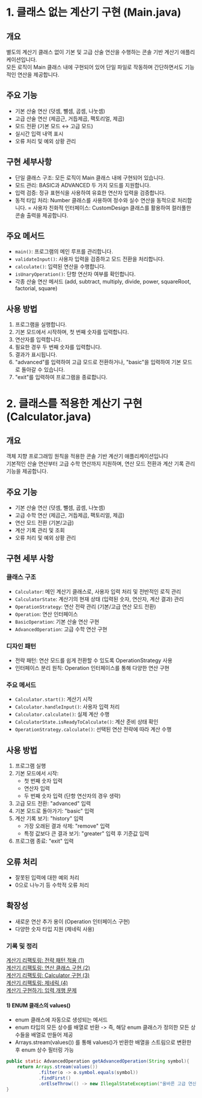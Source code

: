 # 1. 클래스 없는 계산기 구현 (Main.java)
## 개요
별도의 계산기 클래스 없이 기본 및 고급 산술 연산을 수행하는 콘솔 기반 계산기 애플리케이션입니다.<br>
모든 로직이 Main 클래스 내에 구현되어 있어 단일 파일로 작동하며 간단하면서도 기능적인 연산을 제공합니다.<br>

## 주요 기능
- 기본 산술 연산 (덧셈, 뺄셈, 곱셈, 나눗셈)
- 고급 산술 연산 (제곱근, 거듭제곱, 팩토리얼, 제곱)
- 모드 전환 (기본 모드 ↔ 고급 모드)
- 실시간 입력 내역 표시
- 오류 처리 및 예외 상황 관리

## 구현 세부사항
- 단일 클래스 구조: 모든 로직이 Main 클래스 내에 구현되어 있습니다.
- 모드 관리: BASIC과 ADVANCED 두 가지 모드를 지원합니다.
- 입력 검증: 정규 표현식을 사용하여 유효한 연산자 입력을 검증합니다.
- 동적 타입 처리: Number 클래스를 사용하여 정수와 실수 연산을 동적으로 처리합니다.
= 사용자 친화적 인터페이스: CustomDesign 클래스를 활용하여 컬러풀한 콘솔 출력을 제공합니다.

## 주요 메서드
- `main()`: 프로그램의 메인 루프를 관리합니다.
- `validateInput()`: 사용자 입력을 검증하고 모드 전환을 처리합니다.
- `calculate()`: 입력된 연산을 수행합니다.
- `isUnaryOperation()`: 단항 연산자 여부를 확인합니다.
- 각종 산술 연산 메서드 (add, subtract, multiply, divide, power, squareRoot, factorial, square)

## 사용 방법
1. 프로그램을 실행합니다.
2. 기본 모드에서 시작하며, 첫 번째 숫자를 입력합니다.
3. 연산자를 입력합니다.
4. 필요한 경우 두 번째 숫자를 입력합니다.
5. 결과가 표시됩니다.
6. "advanced"를 입력하여 고급 모드로 전환하거나, "basic"을 입력하여 기본 모드로 돌아갈 수 있습니다.
7. "exit"를 입력하여 프로그램을 종료합니다.


# 2. 클래스를 적용한 계산기 구현 (Calculator.java)
## 개요
객체 지향 프로그래밍 원칙을 적용한 콘솔 기반 계산기 애플리케이션입니다<br>
기본적인 산술 연산부터 고급 수학 연산까지 지원하며, 연산 모드 전환과 계산 기록 관리 기능을 제공합니다.

## 주요 기능
- 기본 산술 연산 (덧셈, 뺄셈, 곱셈, 나눗셈)
- 고급 수학 연산 (제곱근, 거듭제곱, 팩토리얼, 제곱)
- 연산 모드 전환 (기본/고급)
- 계산 기록 관리 및 조회
- 오류 처리 및 예외 상황 관리

## 구현 세부 사항
### 클래스 구조
- `Calculator`: 메인 계산기 클래스로, 사용자 입력 처리 및 전반적인 로직 관리
- `CalculatorState`: 계산기의 현재 상태 (입력된 숫자, 연산자, 계산 결과) 관리
- `OperationStrategy`: 연산 전략 관리 (기본/고급 연산 모드 전환)
- `Operation`: 연산 인터페이스
- `BasicOperation`: 기본 산술 연산 구현
- `AdvancedOperation`: 고급 수학 연산 구현

### 디자인 패턴
- 전략 패턴: 연산 모드를 쉽게 전환할 수 있도록 OperationStrategy 사용
- 인터페이스 분리 원칙: Operation 인터페이스를 통해 다양한 연산 구현

### 주요 메서드
- `Calculator.start()`: 계산기 시작
- `Calculator.handleInput()`: 사용자 입력 처리
- `Calculator.calculate()`: 실제 계산 수행
- `CalculatorState.isReadyToCalculate()`: 계산 준비 상태 확인
- `OperationStrategy.calculate()`: 선택된 연산 전략에 따라 계산 수행

## 사용 방법
1. 프로그램 실행
2. 기본 모드에서 시작:
    - 첫 번째 숫자 입력
    - 연산자 입력
    - 두 번째 숫자 입력 (단항 연산자의 경우 생략)
3. 고급 모드 전환: "advanced" 입력
4. 기본 모드로 돌아가기: "basic" 입력
5. 계산 기록 보기: "history" 입력
    - 가장 오래된 결과 삭제: "remove" 입력
    - 특정 값보다 큰 결과 보기: "greater" 입력 후 기준값 입력
6. 프로그램 종료: "exit" 입력

## 오류 처리
- 잘못된 입력에 대한 예외 처리
- 0으로 나누기 등 수학적 오류 처리

## 확장성
- 새로운 연산 추가 용이 (Operation 인터페이스 구현)
- 다양한 숫자 타입 지원 (제네릭 사용)




### 기록 및 정리
[계산기 리팩토링: 전략 패턴 적용 (1)](https://www.notion.so/1-06ce598a215b4c3cb37fe2e44cc3391e?pvs=4) <br>
[계산기 리팩토링: 연산 클래스 구현 (2)](https://www.notion.so/2-14933197b6024b4191c35cf78725e6c1?pvs=4) <br>
[계산기 리팩토링: Calculator 구현 (3)](https://www.notion.so/Calculator-3-00719280556b491c9f1acf39fb86e5b5?pvs=4) <br>
[계산기 리팩토링: 제네릭 (4)](https://www.notion.so/4-f8f9a561410948b49242fde23fab2f71?pvs=4) <br>
[계산기 구현하기: 입력 개행 문제](https://www.notion.so/eb64c2de5c2d45d4bc1db6fb0bf51da5?pvs=4) <br>


#### 1) ENUM 클래스의 values()
- enum 클래스에 자동으로 생성되는 메서드
- enum 타입의 모든 상수를 배열로 반환 -> 즉, 해당 enum 클래스가 정의한 모든 상수들을 배열로 만들어 제공
- Arrays.stream(values()) 를 통해 values()가 반환한 배열을 스트림으로 변환한 후 enum 상수 필터링 가능
```java
public static AdvancedOperation getAdvancedOperation(String symbol){
    return Arrays.stream(values())
            .filter(o -> o.symbol.equals(symbol))
            .findFirst()
            .orElseThrow(() -> new IllegalStateException("올바른 고급 연산자를 입력해주세요 (고급 연산자 : √, ^, !, **) : " + symbol));
}
```
